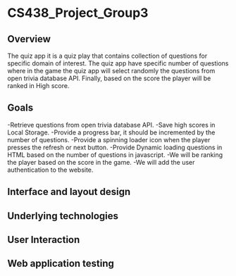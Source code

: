 # CS438_Project_Group3

## Overview
The quiz app it is a quiz play that contains collection of questions for specific domain of interest. The quiz app have specific number of questions where in the game the quiz app will select randomly the questions from open trivia database API. Finally, based on the score the player will be ranked in High score.




## Goals
-Retrieve questions from open trivia database API.
-Save high scores in Local Storage.
-Provide a progress bar, it should be incremented by the number of questions.
-Provide a spinning loader icon when the player presses the refresh or next button.
-Provide Dynamic loading questions in HTML based on the number of questions in javascript.
-We will be ranking the player based on the score in the game.
-We will add the user authentication to the website.




## Interface and layout design



## Underlying technologies



## User Interaction



## Web application testing

